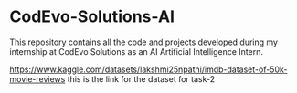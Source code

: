 # CodEvo-Solutions-AI
This repository contains all the code and projects developed during my internship at CodEvo Solutions as an AI Artificial Intelligence Intern.

https://www.kaggle.com/datasets/lakshmi25npathi/imdb-dataset-of-50k-movie-reviews
this is the link for the dataset for task-2
